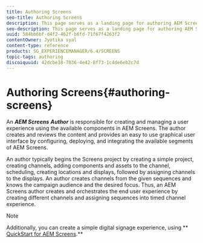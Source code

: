 ```yaml
---
title: Authoring Screens
seo-title: Authoring Screens
description: This page serves as a landing page for authoring AEM Screens. It provides an overview of the various roles and responsibilities of an AEM Screens author.
seo-description: This page serves as a landing page for authoring AEM Screens. It provides an overview of the various roles and responsibilities of an AEM Screens author.
uuid: 584bb6bf-d4f2-462f-b6fd-71f67f4263f2
contentOwner: Jyotika syal
content-type: reference
products: SG_EXPERIENCEMANAGER/6.4/SCREENS
topic-tags: authoring
discoiquuid: 42dcbe38-7036-4e42-8f73-1c4de6eb2c7d
---
```


# Authoring Screens{#authoring-screens}

An ***AEM Screens*** ***Author*** is responsible for creating and managing a user experience using the available components in AEM Screens. The author creates and reviews the content and provides an easy to use graphical user interface by configuring, deploying, and integrating the available segments of AEM Screens.

An author typically begins the Screens project by creating a simple project, creating channels, adding components and assets to the channel, scheduling, creating locations and displays, followed by assigning channels to the displays. An author creates channels from the given sequences and knows the campaign audience and the desired focus. Thus, an AEM Screens author creates and orchestrates the end user experience by creating different channels and assigning sequences into timed channel experience.

>[!NOTE]
>
>Additionally, you can create a simple digital signage experience, using ** [QuickStart for AEM Screens](/help/screens/kickstart-for-aem-screens.md).**

